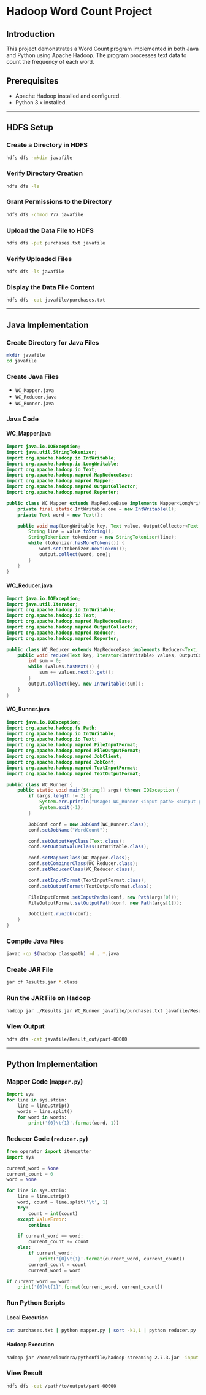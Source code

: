# Hadoop Word Count Project

## Introduction
This project demonstrates a Word Count program implemented in both Java and Python using Apache Hadoop. The program processes text data to count the frequency of each word.

## Prerequisites
- Apache Hadoop installed and configured.
- Python 3.x installed.

---

## HDFS Setup

### Create a Directory in HDFS
```bash
hdfs dfs -mkdir javafile
```

### Verify Directory Creation
```bash
hdfs dfs -ls
```

### Grant Permissions to the Directory
```bash
hdfs dfs -chmod 777 javafile
```

### Upload the Data File to HDFS
```bash
hdfs dfs -put purchases.txt javafile
```

### Verify Uploaded Files
```bash
hdfs dfs -ls javafile
```

### Display the Data File Content
```bash
hdfs dfs -cat javafile/purchases.txt
```

---

## Java Implementation

### Create Directory for Java Files
```bash
mkdir javafile 
cd javafile
```

### Create Java Files
- `WC_Mapper.java`
- `WC_Reducer.java`
- `WC_Runner.java`

### Java Code

#### WC_Mapper.java
```java
import java.io.IOException;
import java.util.StringTokenizer;
import org.apache.hadoop.io.IntWritable;
import org.apache.hadoop.io.LongWritable;
import org.apache.hadoop.io.Text;
import org.apache.hadoop.mapred.MapReduceBase;
import org.apache.hadoop.mapred.Mapper;
import org.apache.hadoop.mapred.OutputCollector;
import org.apache.hadoop.mapred.Reporter;

public class WC_Mapper extends MapReduceBase implements Mapper<LongWritable, Text, Text, IntWritable> {
    private final static IntWritable one = new IntWritable(1);
    private Text word = new Text();

    public void map(LongWritable key, Text value, OutputCollector<Text, IntWritable> output, Reporter reporter) throws IOException {
        String line = value.toString();
        StringTokenizer tokenizer = new StringTokenizer(line);
        while (tokenizer.hasMoreTokens()) {
            word.set(tokenizer.nextToken());
            output.collect(word, one);
        }
    }
}
```

#### WC_Reducer.java
```java
import java.io.IOException;
import java.util.Iterator;
import org.apache.hadoop.io.IntWritable;
import org.apache.hadoop.io.Text;
import org.apache.hadoop.mapred.MapReduceBase;
import org.apache.hadoop.mapred.OutputCollector;
import org.apache.hadoop.mapred.Reducer;
import org.apache.hadoop.mapred.Reporter;

public class WC_Reducer extends MapReduceBase implements Reducer<Text, IntWritable, Text, IntWritable> {
    public void reduce(Text key, Iterator<IntWritable> values, OutputCollector<Text, IntWritable> output, Reporter reporter) throws IOException {
        int sum = 0;
        while (values.hasNext()) {
            sum += values.next().get();
        }
        output.collect(key, new IntWritable(sum));
    }
}
```

#### WC_Runner.java
```java
import java.io.IOException;
import org.apache.hadoop.fs.Path;
import org.apache.hadoop.io.IntWritable;
import org.apache.hadoop.io.Text;
import org.apache.hadoop.mapred.FileInputFormat;
import org.apache.hadoop.mapred.FileOutputFormat;
import org.apache.hadoop.mapred.JobClient;
import org.apache.hadoop.mapred.JobConf;
import org.apache.hadoop.mapred.TextInputFormat;
import org.apache.hadoop.mapred.TextOutputFormat;

public class WC_Runner {
    public static void main(String[] args) throws IOException {
        if (args.length != 2) {
            System.err.println("Usage: WC_Runner <input path> <output path>");
            System.exit(-1);
        }

        JobConf conf = new JobConf(WC_Runner.class);
        conf.setJobName("WordCount");

        conf.setOutputKeyClass(Text.class);
        conf.setOutputValueClass(IntWritable.class);

        conf.setMapperClass(WC_Mapper.class);
        conf.setCombinerClass(WC_Reducer.class);
        conf.setReducerClass(WC_Reducer.class);

        conf.setInputFormat(TextInputFormat.class);
        conf.setOutputFormat(TextOutputFormat.class);

        FileInputFormat.setInputPaths(conf, new Path(args[0]));
        FileOutputFormat.setOutputPath(conf, new Path(args[1]));

        JobClient.runJob(conf);
    }
}
```

### Compile Java Files
```bash
javac -cp $(hadoop classpath) -d . *.java
```

### Create JAR File
```bash
jar cf Results.jar *.class
```

### Run the JAR File on Hadoop
```bash
hadoop jar ./Results.jar WC_Runner javafile/purchases.txt javafile/Result_out
```

### View Output
```bash
hdfs dfs -cat javafile/Result_out/part-00000
```

---

## Python Implementation

### Mapper Code (`mapper.py`)
```python
import sys
for line in sys.stdin:
    line = line.strip()
    words = line.split()
    for word in words:
        print('{0}\t{1}'.format(word, 1))
```

### Reducer Code (`reducer.py`)
```python
from operator import itemgetter
import sys

current_word = None
current_count = 0
word = None

for line in sys.stdin:
    line = line.strip()
    word, count = line.split('\t', 1)
    try:
        count = int(count)
    except ValueError:
        continue

    if current_word == word:
        current_count += count
    else:
        if current_word:
            print('{0}\t{1}'.format(current_word, current_count))
        current_count = count
        current_word = word

if current_word == word:
    print('{0}\t{1}'.format(current_word, current_count))
```

### Run Python Scripts

#### Local Execution
```bash
cat purchases.txt | python mapper.py | sort -k1,1 | python reducer.py
```

#### Hadoop Execution
```bash
hadoop jar /home/cloudera/pythonfile/hadoop-streaming-2.7.3.jar -input  /javafile -output  javafile/output   -mapper /home/cloudera/pythonfile/mapper.py   -reducer /home/cloudera/pythonfile/reducer.py
```

### View Result
```bash
hdfs dfs -cat /path/to/output/part-00000
